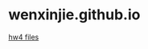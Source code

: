 # wenxinjie.github.io

[hw4 files](https://github.com/wenxinjie/wenxinjie.github.io/tree/master/hw4)
